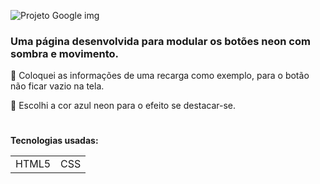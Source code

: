 ![Projeto Google img](https://user-images.githubusercontent.com/78287356/125371226-ab908580-e356-11eb-8268-4a321f0bb46a.jpg)



### Uma página desenvolvida para modular os botões neon com sombra e movimento.
🔹 Coloquei as informações de uma recarga como exemplo, para o botão não ficar vazio na tela.

🔹 Escolhi a cor azul neon para o efeito se destacar-se.

#
**Tecnologias usadas:**
<table>
  <tr>
    <td>HTML5</td>
    <td>CSS</td>
  </tr> 
</table>  
